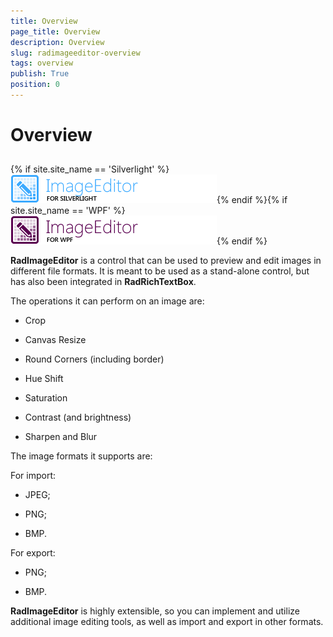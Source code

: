 ```yaml
---
title: Overview
page_title: Overview
description: Overview
slug: radimageeditor-overview
tags: overview
publish: True
position: 0
---
```


# Overview



## 

{% if site.site_name == 'Silverlight' %}![](images/RadImageEditor_Overview_sl.png){% endif %}{% if site.site_name == 'WPF' %}![](images/RadImageEditor_Overview_wpf.png){% endif %}

__RadImageEditor__ is a control that can be used to preview and edit images in different file formats. It is meant to be used as a stand-alone control, but has also been integrated in __RadRichTextBox__.
         

The operations it can perform on an image are: 

* Crop 

* Canvas Resize

* Round Corners (including border)

* Hue Shift

* Saturation

* Contrast (and brightness) 

* Sharpen and Blur

The image formats it supports are: 

For import: 

* JPEG; 

* PNG; 

* BMP. 

For export: 

* PNG; 

* BMP. 

__RadImageEditor__ is highly extensible, so you can implement and utilize additional image editing tools, as well as import and export in other formats. 
